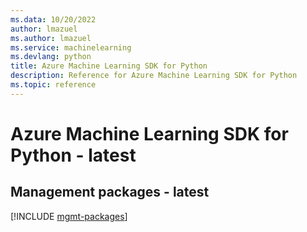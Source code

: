 ```yaml
---
ms.data: 10/20/2022
author: lmazuel
ms.author: lmazuel
ms.service: machinelearning
ms.devlang: python
title: Azure Machine Learning SDK for Python
description: Reference for Azure Machine Learning SDK for Python
ms.topic: reference
---
```

# Azure Machine Learning SDK for Python - latest

## Management packages - latest
[!INCLUDE [mgmt-packages](machine-learning-mgmt-index.md)]